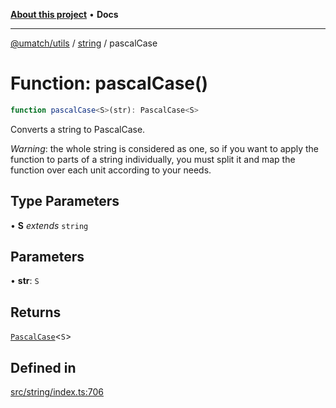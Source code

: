 [**About this project**](../../README.md) • **Docs**

***

[@umatch/utils](../../api.md) / [string](../README.md) / pascalCase

# Function: pascalCase()

```ts
function pascalCase<S>(str): PascalCase<S>
```

Converts a string to PascalCase.

*Warning*: the whole string is considered as one, so if you want to
apply the function to parts of a string individually, you must
split it and map the function over each unit according to your needs.

## Type Parameters

• **S** *extends* `string`

## Parameters

• **str**: `S`

## Returns

[`PascalCase`](../type-aliases/PascalCase.md)\<`S`\>

## Defined in

[src/string/index.ts:706](https://github.com/umatch-oficial/utils/blob/main/src/string/index.ts#L706)

